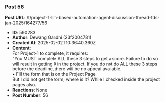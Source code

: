 ### Post 56
**Post URL**: /t/project-1-llm-based-automation-agent-discussion-thread-tds-jan-2025/164277/56
- **ID**: 590283
- **Author**: Dewang Gandhi (23f2004781)
- **Created At**: 2025-02-02T10:36:40.360Z
- **Content**:  
  For Project-1 to complete, it requires:<br>
"You MUST complete ALL these 3 steps to get a score. Failure to do so will result in getting 0 in the project. If you do not do ALL these 3 steps before the deadline, there will be no appeal available.<br>
• Fill the form that is on the Project Page<br>
But I did not get the form; where is it? While I checked inside the project pages also.
- **Reactions**: None
- **Post Number**: 56

